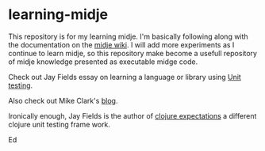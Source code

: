learning-midje
==============

This repository is for my learning midje.  I'm basically following along with the documentation on the [midje wiki](https://github.com/marick/Midje/wiki). I will add more experiments as I continue to learn midje, so this repository make become a usefull repository of midje knowledge presented as executable midge code.


Check out Jay Fields essay on learning a language or library using [Unit testing](http://blog.jayfields.com/2010/08/clojuretest-introduction.html).

Also check out Mike Clark's [blog](http://pragmaticstudio.com/blog/2005/3/18/ruby-learning-test-1-are-you-there-world).

Ironically enough, Jay Fields is the author of [clojure expectations](https://github.com/jaycfields/expectations) a different clojure unit testing frame work.

Ed
